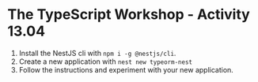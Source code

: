 # The TypeScript Workshop - Activity 13.04

1. Install the NestJS cli with `npm i -g @nestjs/cli`.
2. Create a new application with `nest new typeorm-nest`
3. Follow the instructions and experiment with your new application.
